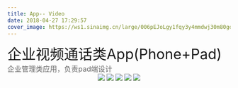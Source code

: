 ```yaml
---
title: App-- Video
date: 2018-04-27 17:29:57
cover_image: https://ws1.sinaimg.cn/large/006pEJoLgy1fqy3y4mmdwj30m80go7at.jpg
---
```

<div align="center">
    <div align="left" style="width:1200px;">
    <div ><font size="6" color=#1a1a1a>企业视频通话类App(Phone+Pad)</font></div>
    <font size="3" color=#666666>企业管理类应用，负责pad端设计</font>
    </div>
    <img class="img-fluid project-img" src="https://ws1.sinaimg.cn/large/006pEJoLgy1fqy3y4rz4qj31hc0xcdkq.jpg" />
    <img class="img-fluid project-img" src="https://ws1.sinaimg.cn/large/006pEJoLgy1fqy3y4zqhdj31hc0xc413.jpg" />
    <img class="img-fluid project-img" src="https://ws1.sinaimg.cn/large/006pEJoLgy1fqy3y54lisj31hc0xcjtq.jpg" />
    <img class="img-fluid project-img" src="https://ws1.sinaimg.cn/large/006pEJoLgy1fqy3y5a2oqj31hc0xcn09.jpg" />
    <img class="img-fluid project-img" src="https://ws1.sinaimg.cn/large/006pEJoLgy1fqy3y5e5gkj31hc18ggoa.jpg" />
</div>